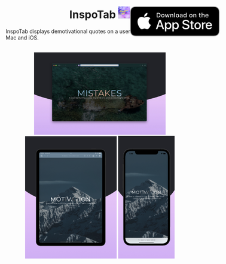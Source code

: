 <h1 align="center">
  <span align="center">
    InspoTab <img src="Resources/icon.png" alt="logo" width="32" height="32">
  </span>
  <a href="https://apps.apple.com/us/app/inspotab/id1585533975">
    <img align="right" style="position: absolute" src="Resources/Download_on_the_App_Store_Badge_US-UK_RGB_blk_092917.svg">
  </a>
</h1>
InspoTab displays demotivational quotes on a user's Safari new tab page on Mac and iOS. 
<br>

<br>
<p align="center">
  <img src="Resources/InspoTabDemoMac.jpg" width="70%" height="70%"> 
  <img src="Resources/InspoTabDemoiPad.png" width="48.6%" height="48.6%">
  <img src="Resources/InspoTabDemoiPhone.png" width="30%" height="30%">
</p>

